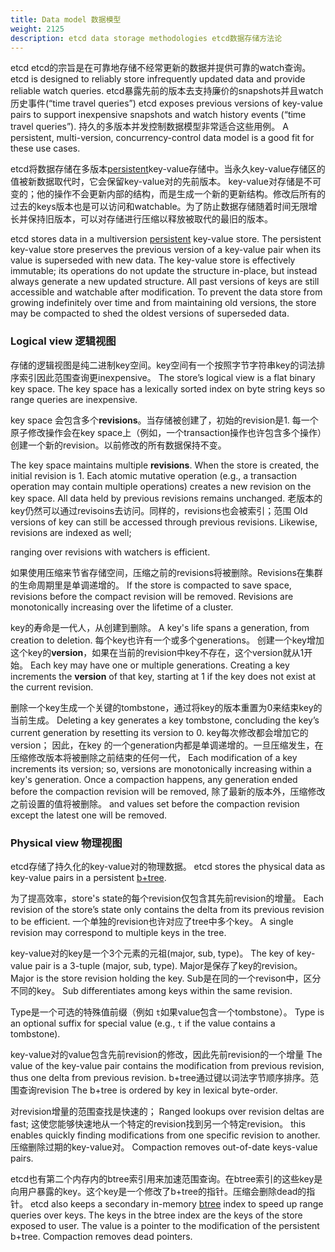 ```yaml
---
title: Data model 数据模型
weight: 2125
description: etcd data storage methodologies etcd数据存储方法论
---
```


etcd
etcd的宗旨是在可靠地存储不经常更新的数据并提供可靠的watch查询。
etcd is designed to reliably store infrequently updated data and provide reliable watch queries. 
etcd暴露先前的版本去支持廉价的snapshots并且watch历史事件(“time travel queries”)
etcd exposes previous versions of key-value pairs to support inexpensive snapshots and watch history events (“time travel queries”). 
持久的多版本并发控制数据模型非常适合这些用例。
A persistent, multi-version, concurrency-control data model is a good fit for these use cases.


etcd将数据存储在多版本[persistent][persistent-ds]key-value存储中。当永久key-value存储区的值被新数据取代时，它会保留key-value对的先前版本。
key-value对存储是不可变的；他的操作不会更新内部的结构，而是生成一个新的更新结构。修改后所有的过去的keys版本也是可以访问和watchable。为了防止数据存储随着时间无限增长并保持旧版本，可以对存储进行压缩以释放被取代的最旧的版本。

etcd stores data in a multiversion [persistent][persistent-ds] key-value store. The persistent key-value store preserves the previous version of a key-value pair when its value is superseded with new data. The key-value store is effectively immutable; its operations do not update the structure in-place, but instead always generate a new updated structure. All past versions of keys are still accessible and watchable after modification. To prevent the data store from growing indefinitely over time and from maintaining old versions, the store may be compacted to shed the oldest versions of superseded data.



### Logical view 逻辑视图

存储的逻辑视图是纯二进制key空间。key空间有一个按照字节字符串key的词法排序索引因此范围查询更inexpensive。
The store’s logical view is a flat binary key space. The key space has a lexically sorted index on byte string keys so range queries are inexpensive.

key space 会包含多个**revisions**。当存储被创建了，初始的revision是1. 每一个原子修改操作会在key space上（例如，一个transaction操作也许包含多个操作）创建一个新的revision。以前修改的所有数据保持不变。

The key space maintains multiple **revisions**. When the store is created, the initial revision is 1. Each atomic mutative operation (e.g., a transaction operation may contain multiple operations) creates a new revision on the key space. All data held by previous revisions remains unchanged. 
老版本的key仍然可以通过revisoins去访问。同样的，revisions也会被索引；范围
Old versions of key can still be accessed through previous revisions. Likewise, revisions are indexed as well;

ranging over revisions with watchers is efficient.

如果使用压缩来节省存储空间，压缩之前的revisions将被删除。Revisions在集群的生命周期里是单调递增的。
If the store is compacted to save space, revisions before the compact revision will be removed. Revisions are monotonically increasing over the lifetime of a cluster.

key的寿命是一代人，从创建到删除。
A key's life spans a generation, from creation to deletion.
每个key也许有一个或多个generations。 创建一个key增加这个key的**version**，如果在当前的revision中key不存在，这个version就从1开始。
 Each key may have one or multiple generations. Creating a key increments the **version** of that key, starting at 1 if the key does not exist at the current revision.
 
 删除一个key生成一个关键的tombstone，通过将key的版本重置为0来结束key的当前生成。
  Deleting a key generates a key tombstone, concluding the key’s current generation by resetting its version to 0.
  key每次修改都会增加它的version； 因此，在key 的一个generation内都是单调递增的。一旦压缩发生，在压缩修改版本将被删除之前结束的任何一代，
   Each modification of a key increments its version; so, versions are monotonically increasing within a key's generation. Once a compaction happens, any generation ended before the compaction revision will be removed, 
   除了最新的版本外，压缩修改之前设置的值将被删除。
   and values set before the compaction revision except the latest one will be removed.

### Physical view 物理视图

etcd存储了持久化的key-value对的物理数据。
etcd stores the physical data as key-value pairs in a persistent [b+tree][b+tree].

为了提高效率，store's state的每个revision仅包含其先前revision的增量。
 Each revision of the store’s state only contains the delta from its previous revision to be efficient. 
 一个单独的revision也许对应了tree中多个key。
 A single revision may correspond to multiple keys in the tree.

key-value对的key是一个3个元素的元祖(major, sub, type)。
The key of key-value pair is a 3-tuple (major, sub, type).
Major是保存了key的revision。
Major is the store revision holding the key. 
Sub是在同的一个revison中，区分不同的key。
Sub differentiates among  keys within the same revision. 

Type是一个可选的特殊值前缀（例如 `t`如果value包含一个tombstone）。
Type is an optional suffix for special value (e.g., `t` if the value contains a tombstone).

key-value对的value包含先前revision的修改，因此先前revision的一个增量
 The value of the key-value pair contains the modification from previous revision, thus one delta from previous revision.
 b+tree通过键以词法字节顺序排序。范围查询revision
The b+tree is ordered by key in lexical byte-order.

对revision增量的范围查找是快速的；
Ranged lookups over revision deltas are fast;
这使您能够快速地从一个特定的revision找到另一个特定revision。
this enables quickly finding modifications from one specific revision to another.
压缩删除过期的key-value对。 
Compaction removes out-of-date keys-value pairs.

etcd也有第二个内存内的btree索引用来加速范围查询。在btree索引的这些key是向用户暴露的key。这个key是一个修改了b+tree的指针。压缩会删除dead的指针。
etcd also keeps a secondary in-memory [btree][btree] index to speed up range queries over keys. The keys in the btree index are the keys of the store exposed to user. The value is a pointer to the modification of the persistent b+tree. Compaction removes dead pointers.

[b+tree]: https://en.wikipedia.org/wiki/B%2B_tree
[btree]: https://en.wikipedia.org/wiki/B-tree
[persistent-ds]: https://en.wikipedia.org/wiki/Persistent_data_structure
